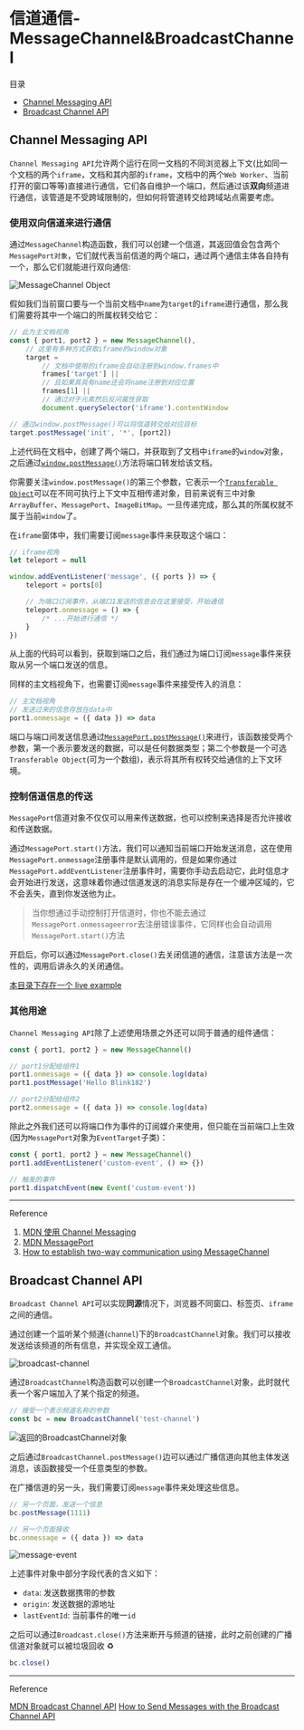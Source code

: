 # 信道通信-MessageChannel&BroadcastChannel

目录

-   [Channel Messaging API](#channel-messaging-api)
-   [Broadcast Channel API](#broadcast-channel-api)

## Channel Messaging API

`Channel Messaging API`允许两个运行在同一文档的不同浏览器上下文(比如同一个文档的两个`iframe`，文档和其内部的`iframe`，文档中的两个`Web Worker`、当前打开的窗口等等)直接进行通信，它们各自维护一个端口，然后通过该**双向**频道进行通信，该管道是不受跨域限制的，但如何将管道转交给跨域站点需要考虑。

### 使用双向信道来进行通信

通过`MessageChannel`构造函数，我们可以创建一个信道，其返回值会包含两个`MessagePort对象`，它们就代表当前信道的两个端口，通过两个通信主体各自持有一个，那么它们就能进行双向通信:

![MessageChannel Object](./imgs/MessageChannel%20Object.jpg)

假如我们当前窗口要与一个当前文档中`name`为`target`的`iframe`进行通信，那么我们需要将其中一个端口的所属权转交给它：

```js
// 此为主文档视角
const { port1, port2 } = new MessageChannel(),
    // 这里有多种方式获取iframe的window对象
    target =
        // 文档中使用的iframe会自动注册到window.frames中
        frames['target'] ||
        // 且如果其具有name还会将name注册到对应位置
        frames[1] ||
        // 通过对于元素然后反问属性获取
        document.querySelector('iframe').contentWindow

// 通过window.postMessage()可以将信道转交给对应目标
target.postMessage('init', '*', [port2])
```

上述代码在文档中，创建了两个端口，并获取到了文档中`iframe`的`window`对象，之后通过[`window.postMessage()`](https://developer.mozilla.org/zh-CN/docs/Web/API/Window/postMessage)方法将端口转发给该文档。

你需要关注`window.postMessage()`的第三个参数，它表示一个[`Transferable Object`](https://developer.mozilla.org/zh-CN/docs/Web/API/Transferable)可以在不同可执行上下文中互相传递对象，目前来说有三中对象`ArrayBuffer`、`MessagePort`、`ImageBitMap`。一旦传递完成，那么其的所属权就不属于当前`window`了。

在`iframe`窗体中，我们需要订阅`message`事件来获取这个端口：

```js
// iframe视角
let teleport = null

window.addEventListener('message', ({ ports }) => {
    teleport = ports[0]

    // 为端口订阅事件，从端口1发送的信息会在这里接受，开始通信
    teleport.onmessage = () => {
        /* ...开始进行通信 */
    }
})
```

从上面的代码可以看到，获取到端口之后，我们通过为端口订阅`message`事件来获取从另一个端口发送的信息。

同样的主文档视角下，也需要订阅`message`事件来接受传入的消息：

```js
// 主文档视角
// 发送过来的信息存放在data中
port1.onmessage = ({ data }) => data
```

端口与端口间发送信息通过[`MessagePort.postMessage()`](https://developer.mozilla.org/en-US/docs/Web/API/MessagePort/postMessage)来进行，该函数接受两个参数，第一个表示要发送的数据，可以是任何数据类型；第二个参数是一个可选`Transferable Object`(可为一个数组)，表示将其所有权转交给通信的上下文环境。

### 控制信道信息的传送

`MessagePort`信道对象不仅仅可以用来传送数据，也可以控制来选择是否允许接收和传送数据。

通过`MessagePort.start()`方法，我们可以通知当前端口开始发送消息，这在使用`MessagePort.onmessage`注册事件是默认调用的，但是如果你通过`MessagePort.addEventListener`注册事件时，需要你手动去启动它，此时信息才会开始进行发送，这意味着你通过信道发送的消息实际是存在一个缓冲区域的，它不会丢失，直到你发送他为止。

> 当你想通过手动控制打开信道时，你也不能去通过`MessagePort.onmessageerror`去注册错误事件，它同样也会自动调用`MessagePort.start()`方法

开启后，你可以通过`MessagePort.close()`去关闭信道的通信，注意该方法是一次性的，调用后讲永久的关闭通信。

[本目录下存在一个 live example](./live)

### 其他用途

`Channel Messaging API`除了上述使用场景之外还可以同于普通的组件通信：

```js
const { port1, port2 } = new MessageChannel()

// port1分配给组件1
port1.onmessage = ({ data }) => console.log(data)
port1.postMessage('Hello Blink182')

// port2分配给组件2
port2.onmessage = ({ data }) => console.log(data)
```

除此之外我们还可以将端口作为事件的订阅媒介来使用，但只能在当前端口上生效(因为`MessagePort`对象为`EventTarget`子类)：

```js
const { port1, port2 } = new MessageChannel()
port1.addEventListener('custom-event', () => {})

// 触发的事件
port1.dispatchEvent(new Event('custom-event'))
```

---

Reference

1. [MDN 使用 Channel Messaging](https://developer.mozilla.org/zh-CN/docs/Web/API/Channel_Messaging_API/Using_channel_messaging)
2. [MDN MessagePort](https://developer.mozilla.org/zh-CN/docs/Web/API/MessagePort)
3. [How to establish two-way communication using MessageChannel](https://javascript.plainenglish.io/message-channels-f94de3488b1a)

## Broadcast Channel API

`Broadcast Channel API`可以实现**同源**情况下，浏览器不同窗口、标签页、`iframe`之间的通信。

通过创建一个监听某个频道(`channel`)下的`BroadcastChannel`对象。我们可以接收发送给该频道的所有信息，并实现全双工通信。

![broadcast-channel](./imgs/broadcast-channel.png)

通过`BroadcastChannel`构造函数可以创建一个`BroadcastChannel`对象，此时就代表一个客户端加入了某个指定的频道。

```js
// 接受一个表示频道名称的参数
const bc = new BroadcastChannel('test-channel')
```

![返回的BroadcastChannel对象](../MessageChannel/imgs/BroadcastChannel%20Object.jpg)

之后通过`BroadcastChannel.postMessage()`边可以通过广播信道向其他主体发送消息，该函数接受一个任意类型的参数。

在广播信道的另一头，我们需要订阅`message`事件来处理这些信息。

```js
// 另一个页面，发送一个信息
bc.postMessage(1111)

// 另一个页面接收
bc.onmessage = ({ data }) => data
```

![message-event](./imgs/message-event.png)

上述事件对象中部分字段代表的含义如下：

-   `data`: 发送数据携带的参数
-   `origin`: 发送数据的源地址
-   `lastEventId`: 当前事件的唯一`id`

之后可以通过`Broadcast.close()`方法来断开与频道的链接，此时之前创建的广播信道对象就可以被垃圾回收 ♻️

```js
bc.close()
```

---

Reference

[MDN Broadcast Channel API](https://developer.mozilla.org/zh-CN/docs/Web/API/Broadcast_Channel_API)
[How to Send Messages with the Broadcast Channel API](https://javascript.plainenglish.io/sending-messages-with-the-broadcast-channel-api-214435dba4ff)
